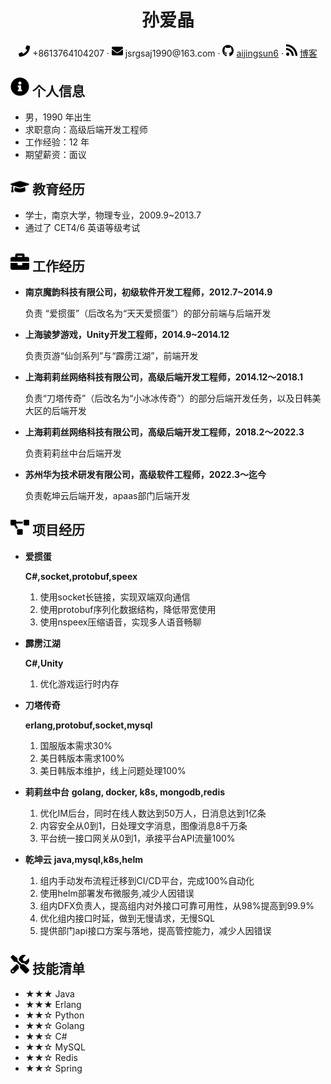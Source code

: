  <center>
     <h1>孙爱晶</h1>
     <div>
         <span>
             <img src="assets/phone-solid.svg" width="18px">
             +8613764104207
         </span>
         ·
         <span>
             <img src="assets/envelope-solid.svg" width="18px">
             jsrgsaj1990@163.com
         </span>
         ·
         <span>
             <img src="assets/github-brands.svg" width="18px">
             <a href="https://github.com/aijingsun6/">aijingsun6</a>
         </span>
         ·
         <span>
             <img src="assets/rss-solid.svg" width="18px">
             <a href="https://aijingsun6.github.io">博客</a>
         </span>
     </div>
 </center>

 ## <img src="assets/info-circle-solid.svg" width="30px"> 个人信息 
 - 男，1990 年出生
 - 求职意向：高级后端开发工程师
 - 工作经验：12 年
 - 期望薪资：面议

## <img src="assets/graduation-cap-solid.svg" width="30px"> 教育经历
- 学士，南京大学，物理专业，2009.9~2013.7
- 通过了 CET4/6 英语等级考试

## <img src="assets/briefcase-solid.svg" width="30px"> 工作经历

- **南京魔韵科技有限公司，初级软件开发工程师，2012.7~2014.9**
  
  负责 “爱掼蛋”（后改名为“天天爱掼蛋”）的部分前端与后端开发
- **上海骏梦游戏，Unity开发工程师，2014.9~2014.12**
  
  负责页游“仙剑系列”与“霹雳江湖”，前端开发
- **上海莉莉丝网络科技有限公司，高级后端开发工程师，2014.12～2018.1**
  
  负责“刀塔传奇”（后改名为“小冰冰传奇”）的部分后端开发任务，以及日韩美大区的后端开发
- **上海莉莉丝网络科技有限公司，高级后端开发工程师，2018.2～2022.3**
  
  负责莉莉丝中台后端开发
- **苏州华为技术研发有限公司，高级软件工程师，2022.3～迄今**
  
  负责乾坤云后端开发，apaas部门后端开发

## <img src="assets/project-diagram-solid.svg" width="30px"> 项目经历

- **爱掼蛋**

  **C#,socket,protobuf,speex**
  1. 使用socket长链接，实现双端双向通信
  2. 使用protobuf序列化数据结构，降低带宽使用
  3. 使用nspeex压缩语音，实现多人语音畅聊

- **霹雳江湖**
 
  **C#,Unity**
  1. 优化游戏运行时内存

- **刀塔传奇**
  
  **erlang,protobuf,socket,mysql**
  1. 国服版本需求30%
  2. 美日韩版本需求100%
  3. 美日韩版本维护，线上问题处理100%

- **莉莉丝中台**
  **golang, docker, k8s, mongodb,redis**
  1. 优化IM后台，同时在线人数达到50万人，日消息达到1亿条
  2. 内容安全从0到1，日处理文字消息，图像消息8千万条
  3. 平台统一接口网关从0到1，承接平台API流量100%

- **乾坤云**
  **java,mysql,k8s,helm**
  1. 组内手动发布流程迁移到CI/CD平台，完成100%自动化
  2. 使用helm部署发布微服务,减少人因错误
  3. 组内DFX负责人，提高组内对外接口可靠可用性，从98%提高到99.9%
  4. 优化组内接口时延，做到无慢请求，无慢SQL
  5. 提供部门api接口方案与落地，提高管控能力，减少人因错误
 
## <img src="assets/tools-solid.svg" width="30px"> 技能清单

- ★★★ Java
- ★★★ Erlang
- ★★☆ Python
- ★★☆ Golang
- ★★☆ C#
- ★★☆ MySQL
- ★★☆ Redis
- ★★☆ Spring